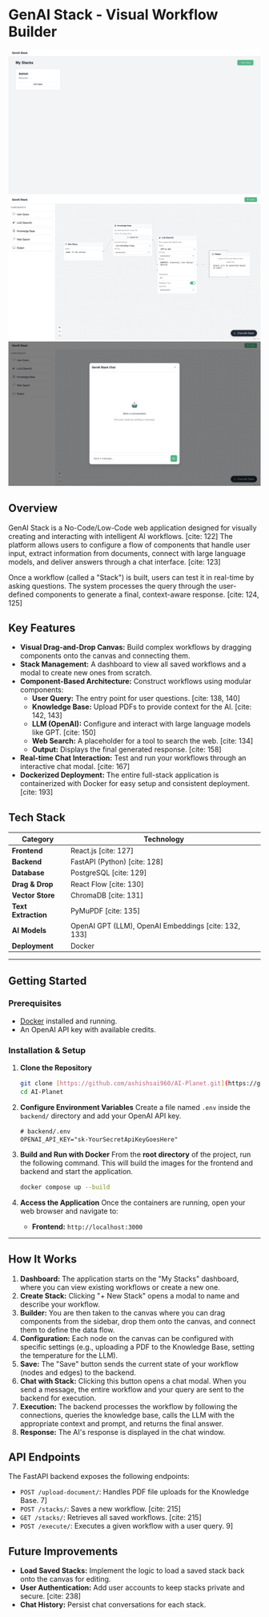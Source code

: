 # GenAI Stack - Visual Workflow Builder

![GenAI Stack Screenshot](https://github.com/ashishsai960/AI-Planet/blob/master/Application1.jpg)
![GenAI Stack Screenshot](https://github.com/ashishsai960/AI-Planet/blob/master/Application2.jpg)
![GenAI Stack Screenshot](https://github.com/ashishsai960/AI-Planet/blob/master/Application3.jpg)

## Overview

GenAI Stack is a No-Code/Low-Code web application designed for visually creating and interacting with intelligent AI workflows. [cite: 122] The platform allows users to configure a flow of components that handle user input, extract information from documents, connect with large language models, and deliver answers through a chat interface. [cite: 123]

Once a workflow (called a "Stack") is built, users can test it in real-time by asking questions. The system processes the query through the user-defined components to generate a final, context-aware response. [cite: 124, 125]

## Key Features

* **Visual Drag-and-Drop Canvas:** Build complex workflows by dragging components onto the canvas and connecting them.
* **Stack Management:** A dashboard to view all saved workflows and a modal to create new ones from scratch.
* **Component-Based Architecture:** Construct workflows using modular components:
    * **User Query:** The entry point for user questions. [cite: 138, 140]
    * **Knowledge Base:** Upload PDFs to provide context for the AI. [cite: 142, 143]
    * **LLM (OpenAI):** Configure and interact with large language models like GPT. [cite: 150]
    * **Web Search:** A placeholder for a tool to search the web. [cite: 134]
    * **Output:** Displays the final generated response. [cite: 158]
* **Real-time Chat Interaction:** Test and run your workflows through an interactive chat modal. [cite: 167]
* **Dockerized Deployment:** The entire full-stack application is containerized with Docker for easy setup and consistent deployment. [cite: 193]

## Tech Stack

| Category              | Technology                                   |
| --------------------- | -------------------------------------------- |
| **Frontend** | React.js [cite: 127]                         |
| **Backend** | FastAPI (Python) [cite: 128]                  |
| **Database** | PostgreSQL [cite: 129]                       |
| **Drag & Drop** | React Flow [cite: 130]                       |
| **Vector Store** | ChromaDB [cite: 131]                         |
| **Text Extraction** | PyMuPDF [cite: 135]                          |
| **AI Models** | OpenAI GPT (LLM), OpenAI Embeddings [cite: 132, 133] |
| **Deployment** | Docker                                       |

---

## Getting Started

### Prerequisites
* [Docker](https://www.docker.com/products/docker-desktop/) installed and running.
* An OpenAI API key with available credits.

### Installation & Setup

1.  **Clone the Repository**
    ```bash
    git clone [https://github.com/ashishsai960/AI-Planet.git](https://github.com/ashishsai960/AI-Planet.git)
    cd AI-Planet
    ```

2.  **Configure Environment Variables**
    Create a file named `.env` inside the `backend/` directory and add your OpenAI API key.
    ```env
    # backend/.env
    OPENAI_API_KEY="sk-YourSecretApiKeyGoesHere"
    ```

3.  **Build and Run with Docker**
    From the **root directory** of the project, run the following command. This will build the images for the frontend and backend and start the application.
    ```bash
    docker compose up --build
    ```

4.  **Access the Application**
    Once the containers are running, open your web browser and navigate to:
    * **Frontend:** `http://localhost:3000`

---

## How It Works

1.  **Dashboard:** The application starts on the "My Stacks" dashboard, where you can view existing workflows or create a new one.
2.  **Create Stack:** Clicking "+ New Stack" opens a modal to name and describe your workflow.
3.  **Builder:** You are then taken to the canvas where you can drag components from the sidebar, drop them onto the canvas, and connect them to define the data flow.
4.  **Configuration:** Each node on the canvas can be configured with specific settings (e.g., uploading a PDF to the Knowledge Base, setting the temperature for the LLM).
5.  **Save:** The "Save" button sends the current state of your workflow (nodes and edges) to the backend.
6.  **Chat with Stack:** Clicking this button opens a chat modal. When you send a message, the entire workflow and your query are sent to the backend for execution.
7.  **Execution:** The backend processes the workflow by following the connections, queries the knowledge base, calls the LLM with the appropriate context and prompt, and returns the final answer.
8.  **Response:** The AI's response is displayed in the chat window.

## API Endpoints

The FastAPI backend exposes the following endpoints:

* `POST /upload-document/`: Handles PDF file uploads for the Knowledge Base. 7]
* `POST /stacks/`: Saves a new workflow. [cite: 215]
* `GET /stacks/`: Retrieves all saved workflows. [cite: 215]
* `POST /execute/`: Executes a given workflow with a user query. 9]

## Future Improvements

* **Load Saved Stacks:** Implement the logic to load a saved stack back onto the canvas for editing.
* **User Authentication:** Add user accounts to keep stacks private and secure. [cite: 238]
* **Chat History:** Persist chat conversations for each stack. 
